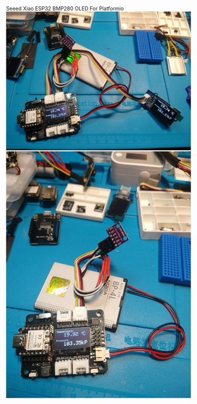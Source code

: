 Seeed Xiao ESP32 BMP280 OLED For Platformio
![Screenshot](XiaoESP32x2.jpg)
![Screenshot](XiaoESP32.jpg)

